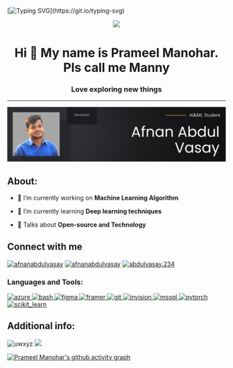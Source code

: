 [![Typing SVG](https://readme-typing-svg.herokuapp.com?duration=10000&center=true&vCenter=true&width=800&height=30&lines=Welcome+to+my+Github+Account.)](https://git.io/typing-svg)

<div id="header" align="center">
  <img src=https://media.giphy.com/media/du3J3cXyzhj75IOgvA/giphy.gif width="200"/>
</div>

<h1 align="center">Hi 👋 My name is Prameel Manohar. Pls call me Manny</h1>

<h3 align="center">Love exploring new things</h3>

---
![banner](https://github.com/uwxyz/uwxyz/blob/main/Github%20(1).png)

## About:
- 🔭 I’m currently working on **Machine Learning Algorithm**

- 🌱 I’m currently learning **Deep learning techniques**

- 💬 Talks about **Open-source and Technology**

## Connect with me
<p align="left">
<a href="https://linkedin.com/in/afnanabdulvasay" target="blank"><img align="center" src="https://raw.githubusercontent.com/rahuldkjain/github-profile-readme-generator/master/src/images/icons/Social/linked-in-alt.svg" alt="afnanabdulvasay" height="30" width="40" /></a>
<a href="https://instagram.com/afnanabdulvasay" target="blank"><img align="center" src="https://raw.githubusercontent.com/rahuldkjain/github-profile-readme-generator/master/src/images/icons/Social/instagram.svg" alt="afnanabdulvasay" height="30" width="40" /></a>
<a href="https://www.facebook.com/afnanabdulvasay1/" target="blank"><img align="center" src="https://raw.githubusercontent.com/rahuldkjain/github-profile-readme-generator/master/src/images/icons/Social/facebook.svg" alt="abdulvasay.234" height="30" width="40" /></a>
</p>


<h3 align="left">Languages and Tools:</h3>
<p align="left"> <a href="https://azure.microsoft.com/en-in/" target="_blank" rel="noreferrer"> <img src="https://www.vectorlogo.zone/logos/microsoft_azure/microsoft_azure-icon.svg" alt="azure" width="40" height="40"/> </a> <a href="https://www.gnu.org/software/bash/" target="_blank" rel="noreferrer"> <img src="https://www.vectorlogo.zone/logos/gnu_bash/gnu_bash-icon.svg" alt="bash" width="40" height="40"/> </a> <a href="https://www.figma.com/" target="_blank" rel="noreferrer"> <img src="https://www.vectorlogo.zone/logos/figma/figma-icon.svg" alt="figma" width="40" height="40"/> </a> <a href="https://www.framer.com/" target="_blank" rel="noreferrer"> <img src="https://www.vectorlogo.zone/logos/framer/framer-icon.svg" alt="framer" width="40" height="40"/> </a> <a href="https://git-scm.com/" target="_blank" rel="noreferrer"> <img src="https://www.vectorlogo.zone/logos/git-scm/git-scm-icon.svg" alt="git" width="40" height="40"/> </a> <a href="https://www.invisionapp.com/" target="_blank" rel="noreferrer"> <img src="https://www.vectorlogo.zone/logos/invisionapp/invisionapp-icon.svg" alt="invision" width="40" height="40"/> </a> <a href="https://www.microsoft.com/en-us/sql-server" target="_blank" rel="noreferrer"> <img src="https://www.svgrepo.com/show/303229/microsoft-sql-server-logo.svg" alt="mssql" width="40" height="40"/> </a> <a href="https://pytorch.org/" target="_blank" rel="noreferrer"> <img src="https://www.vectorlogo.zone/logos/pytorch/pytorch-icon.svg" alt="pytorch" width="40" height="40"/> </a> <a href="https://scikit-learn.org/" target="_blank" rel="noreferrer"> <img src="https://upload.wikimedia.org/wikipedia/commons/0/05/Scikit_learn_logo_small.svg" alt="scikit_learn" width="40" height="40"/> </a> </p>

## Additional info:
 <!-- <p>
<img src="https://activity-graph.herokuapp.com/graph?username=uwxyz&bg_color=0f2d3d&color=1cadfb&line=1cadfb&point=1cadfb&area=true&hide_border=true">
</p>
 -->


 <img align="centre" src="https://github-readme-stats.vercel.app/api/top-langs?username=uwxyz&bg_color=0f2d3d&color=1cadfb&theme=tokyonight&line&show_icons=true&locale=en&layout=compact" alt="uwxyz" />
 
<img src="https://github-readme-stats.vercel.app/api?username=uwxyz&bg_color=0f2d3d&color=1cadfb&theme=tokyonight&line&show_icons=true&locale=en&layout=compact">


</p>

[![Prameel Manohar's github activity graph](https://github-readme-activity-graph.vercel.app/graph?username=uwxyz&theme=react-dark)](https://github.com/ashutosh00710/github-readme-activity-graph)
